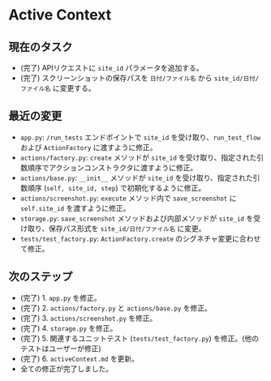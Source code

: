 # Active Context

## 現在のタスク
- (完了) APIリクエストに `site_id` パラメータを追加する。
- (完了) スクリーンショットの保存パスを `日付/ファイル名` から `site_id/日付/ファイル名` に変更する。

## 最近の変更
- `app.py`: `/run_tests` エンドポイントで `site_id` を受け取り、`run_test_flow` および `ActionFactory` に渡すように修正。
- `actions/factory.py`: `create` メソッドが `site_id` を受け取り、指定された引数順序でアクションコンストラクタに渡すように修正。
- `actions/base.py`: `__init__` メソッドが `site_id` を受け取り、指定された引数順序 (`self, site_id, step`) で初期化するように修正。
- `actions/screenshot.py`: `execute` メソッド内で `save_screenshot` に `self.site_id` を渡すように修正。
- `storage.py`: `save_screenshot` メソッドおよび内部メソッドが `site_id` を受け取り、保存パス形式を `site_id/日付/ファイル名` に変更。
- `tests/test_factory.py`: `ActionFactory.create` のシグネチャ変更に合わせて修正。

## 次のステップ
- (完了) 1. `app.py` を修正。
- (完了) 2. `actions/factory.py` と `actions/base.py` を修正。
- (完了) 3. `actions/screenshot.py` を修正。
- (完了) 4. `storage.py` を修正。
- (完了) 5. 関連するユニットテスト (`tests/test_factory.py`) を修正。(他のテストはユーザーが修正)
- (完了) 6. `activeContext.md` を更新。
- 全ての修正が完了しました。
